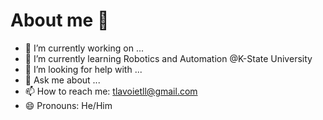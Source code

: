 # About me 👋

- 🔭 I’m currently working on ...
- 🌱 I’m currently learning Robotics and Automation @K-State University
- 🤔 I’m looking for help with ...
- 💬 Ask me about ...
- 📫 How to reach me: tlavoietll@gmail.com
- 😄 Pronouns: He/Him
